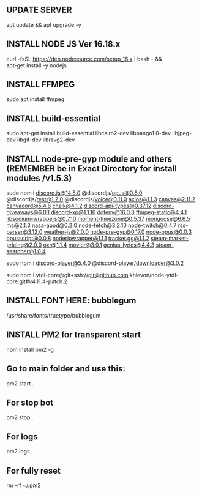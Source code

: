 ## UPDATE SERVER

apt update && apt upgrade -y

## INSTALL NODE JS Ver 16.18.x

curl -fsSL https://deb.nodesource.com/setup_16.x | bash - &&\
apt-get install -y nodejs

## INSTALL FFMPEG

sudo apt install ffmpeg

## INSTALL build-essential

sudo apt-get install build-essential libcairo2-dev libpango1.0-dev libjpeg-dev libgif-dev librsvg2-dev

## INSTALL node-pre-gyp module and others (REMEMBER be in Exact Directory for install modules /v1.5.3)

sudo npm i discord.js@14.5.0 @discordjs/opus@0.8.0 @discordjs/rest@1.2.0 @discordjs/voice@0.11.0 axios@1.1.3 canvas@2.11.2 canvacord@5.4.8 chalk@4.1.2 discord-api-types@0.37.12 discord-giveaways@6.0.1 discord-xp@1.1.16 dotenv@16.0.3 ffmpeg-static@4.4.1 libsodium-wrappers@0.7.10 moment-timezone@0.5.37 mongoose@6.6.5 ms@2.1.3 nasa-apod@0.2.0 node-fetch@3.2.10 node-twitch@0.4.7 rss-parser@3.12.0 weather-js@2.0.0 node-pre-gyp@0.17.0 node-opus@0.0.3 opusscript@0.0.8 noderiowrapper@1.1.1 tracker.gg@1.1.2 steam-market-pricing@2.0.0 oxr@1.1.4 movier@3.0.1 genius-lyrics@4.4.3 steam-searcher@1.0.4

sudo npm i discord-player@5.4.0 @discord-player/downloader@3.0.2

sudo npm i ytdl-core@git+ssh://git@github.com:khlevon/node-ytdl-core.git#v4.11.4-patch.2

## INSTALL FONT HERE: bubblegum

/usr/share/fonts/truetype/bubblegum

## INSTALL PM2 for transparent start

npm install pm2 -g

## Go to main folder and use this:

pm2 start .

## For stop bot

pm2 stop .

## For logs

pm2 logs

## For fully reset

rm -rf ~/.pm2
